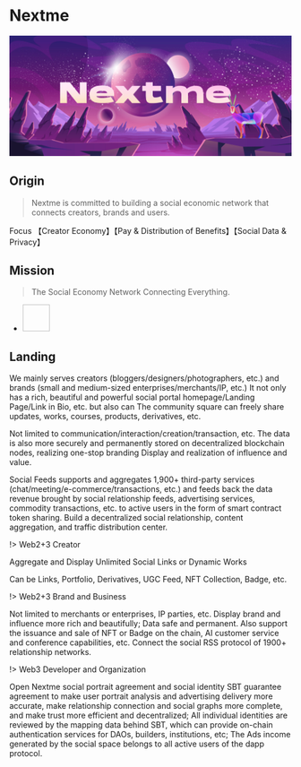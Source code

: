 # Nextme

![](assets/images/banner/Brand_Banner_01.jpg)

## Origin

> Nextme is committed to building a social economic network that connects creators, brands and users.

Focus 【Creator Economy】【Pay & Distribution of Benefits】【Social Data & Privacy】

## Mission

> The Social Economy Network Connecting Everything.

<ul class="flex gap-5 sm:gap-8 !pl-0 pt-10">
  <li
    v-for="(row,index) in milestone.headData"
    class="animate__animated animate__slideInDown cursor-pointer"
    :key="`head-${index}`"
    :style="{
      animationDelay: `${index * 0.5}s`,
    }"
  >
    <image
      alt=""
      :src="`${cdn}/home/ecosystem/${row}.svg`"
      width="48"
      height="48"
      class="hover:scale-110 transition"
    />
  </li>
</ul>

## Landing

<p>We mainly serves creators (bloggers/designers/photographers, etc.) and brands (small and medium-sized enterprises/merchants/IP, etc.) It not only has a rich, beautiful and powerful social portal homepage/Landing Page/Link in Bio, etc. but also can The community square can freely share updates, works, courses, products, derivatives, etc.</p>
<p>Not limited to communication/interaction/creation/transaction, etc. The data is also more securely and permanently stored on decentralized blockchain nodes, realizing one-stop branding Display and realization of influence and value.<p>
<p>Social Feeds supports and aggregates 1,900+ third-party services (chat/meeting/e-commerce/transactions, etc.) and feeds back the data revenue brought by social relationship feeds, advertising services, commodity transactions, etc. to active users in the form of smart contract token sharing. Build a decentralized social relationship, content aggregation, and traffic distribution center.</p>

!> Web2+3 Creator

<p>Aggregate and Display Unlimited Social Links or Dynamic Works</p>
<p>Can be Links, Portfolio, Derivatives, UGC Feed, NFT Collection, Badge, etc.</p>

!> Web2+3 Brand and Business

<p>Not limited to merchants or enterprises, IP parties, etc. Display brand and influence more rich and beautifully; Data safe and permanent. Also support the issuance and sale of NFT or Badge on the chain, AI customer service and conference capabilities, etc. Connect the social RSS protocol of 1900+ relationship networks.</p>

!> Web3 Developer and Organization

<p>Open Nextme social portrait agreement and social identity SBT guarantee agreement to make user portrait analysis and advertising delivery more accurate, make relationship connection and social graphs more complete, and make trust more efficient and decentralized; All individual identities are reviewed by the mapping data behind SBT, which can provide on-chain authentication services for DAOs, builders, institutions, etc; The Ads income generated by the social space belongs to all active users of the dapp protocol.</p>
